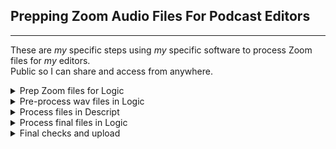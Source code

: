 ## Prepping Zoom Audio Files For Podcast Editors

---
These are _my_ specific steps using _my_ specific software to process Zoom files for _my_ editors.<br>
Public so I can share and access from anywhere.

<details>
  <summary>Prep Zoom files for Logic</summary>
  <br>
  • Create a folder for the project with a title in the standard format<br>
  • Copy (do not move) the original Zoom files to the working folder<br>
  • Open files in iZotope RX9:<br>
      • Resample @ 44.1kHz<br>
      • Save as 24bit wav<br>

</details>

<details>
  <summary>Pre-process wav files in Logic</summary>
    <br>
  • Create a Logic project with the same title as project folder<br>
  • Import wavs into Logic<br>
    (Files from more than one source will need to be synced manually in Logic)<br>
  • Create a subfolder in the project folder named "exports"<br>
  • Export files from Logic into the "exports" folder<br>

</details>

<details>
  <summary>Process files in Descript</summary>
    <br>
  • Create a new Descript project with the same name as project folder<br>
  • Drag the files from "exports" into the Descript "Project Files" folder<br>
  • Apply Studio Sound to each file<br>
  • After Studio Sound process completes, create a composition from each file<br>
  • Append _ss to the end of composition titles<br>
  • Select each composition, then select Share and export as a wav file<br>

</details>

<details>
  <summary>Process final files in Logic</summary>
    <br>
  • Open the Logic project and delete existing audio<br>
  • Drag the new files exported from Descript into the Logic project<br>
  • Make cuts if needed<br>
  • Create a new subfolder in the project folder named "prepped"<br>
  • Export all files from Logic into the "prepped" folder<br>

</details>

<details>
  <summary>Final checks and upload</summary>
    <br>
  • Open "prepped" files in iZotope and adjust level if necessary<br>
  • Upload files for the editor<br>

</details>
